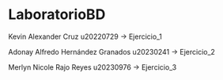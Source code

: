 # LaboratorioBD

Kevin Alexander Cruz u20220729 -> Ejercicio_1

Adonay Alfredo Hernández Granados u20230241 -> Ejercicio_2

Merlyn Nicole Rajo Reyes u20230976 -> Ejercicio_3

